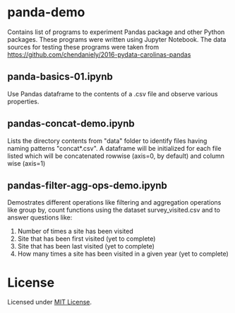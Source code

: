 # panda-demo
Contains list of programs to experiment Pandas package and other Python packages. These programs were written using Jupyter Notebook. 
The data sources for testing these programs were taken from https://github.com/chendaniely/2016-pydata-carolinas-pandas

## panda-basics-01.ipynb
Use Pandas dataframe to the contents of a .csv file and observe various properties.

## pandas-concat-demo.ipynb
Lists the directory contents from "data" folder to identify files having naming patterns "concat*.csv". A dataframe will be initialized for each file listed which will be concatenated rowwise (axis=0, by default) and column wise (axis=1)

## pandas-filter-agg-ops-demo.ipynb
Demostrates different operations like filtering and aggregation operations like group by, count functions using the dataset survey_visited.csv and to answer questions like: 
1. Number of times a site has been visited
2. Site that has been first visited (yet to complete)
3. Site that has been last visited (yet to complete)
4. How many times a site has been visited in a given year (yet to complete)

# License
Licensed under [MIT License](LICENSE).
